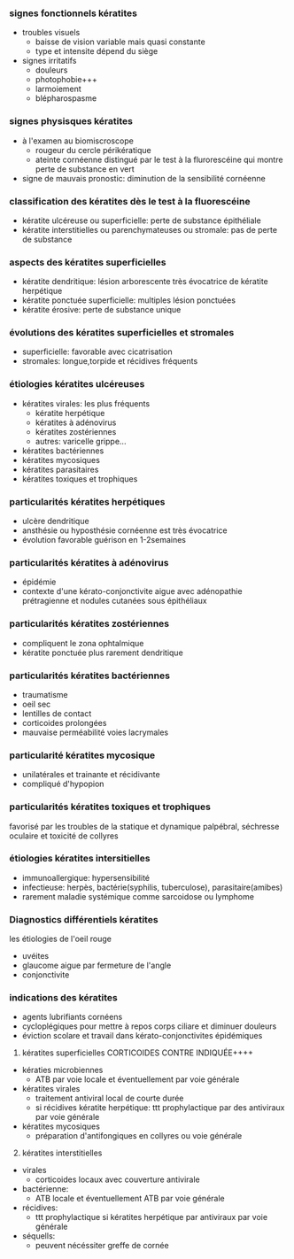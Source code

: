 ### signes fonctionnels kératites
- troubles visuels
    - baisse de vision variable mais quasi constante
    - type et intensite dépend du siège
- signes irritatifs
    - douleurs
    - photophobie+++
    - larmoiement
    - blépharospasme

### signes physisques kératites
- à l'examen au biomiscroscope
    - rougeur du cercle périkératique
    - ateinte cornéenne distingué par le test à la flurorescéine qui montre perte de substance en vert
- signe de mauvais pronostic: diminution de la sensibilité cornéenne

### classification des kératites dès le test à la fluorescéine
- kératite ulcéreuse ou superficielle: perte de substance épithéliale
- kératite interstitielles ou parenchymateuses ou stromale: pas de perte de substance

### aspects des kératites superficielles
- kératite dendritique: lésion arborescente très évocatrice de kératite herpétique
- kératite ponctuée superficielle: multiples lésion ponctuées
- kératite érosive: perte de substance unique

### évolutions des kératites superficielles et stromales
- superficielle: favorable avec cicatrisation
- stromales: longue,torpide et récidives fréquents

### étiologies kératites ulcéreuses
- kératites virales: les plus fréquents
    - kératite herpétique
    - kératites à adénovirus
    - kératites zostériennes
    - autres: varicelle grippe...
- kératites bactériennes
- kératites mycosiques
- kératites parasitaires
- kératites toxiques et trophiques

### particularités kératites herpétiques
- ulcère dendritique
- ansthésie ou hyposthésie cornéenne est très évocatrice
- évolution favorable guérison en 1-2semaines

### particularités kératites à adénovirus
- épidémie
- contexte d'une kérato-conjonctivite aigue avec adénopathie prétragienne et nodules cutanées sous épithéliaux

### particularités kératites zostériennes
- compliquent le zona ophtalmique
- kératite ponctuée plus rarement dendritique

### particularités kératites bactériennes
- traumatisme
- oeil sec
- lentilles de contact
- corticoides prolongées
- mauvaise perméabilité voies lacrymales

### particularité kératites mycosique
- unilatérales et trainante et récidivante
- compliqué d'hypopion

### particularités kératites toxiques et trophiques
favorisé par les troubles de la statique et dynamique palpébral, séchresse oculaire et toxicité de collyres

### étiologies kératites intersitielles
- immunoallergique: hypersensibilité
- infectieuse: herpès, bactérie(syphilis, tuberculose), parasitaire(amibes)
- rarement maladie systémique comme sarcoidose ou lymphome

### Diagnostics différentiels kératites
les étiologies de l'oeil rouge
- uvéites
- glaucome aigue par fermeture de l'angle
- conjonctivite

### indications des kératites
- agents lubrifiants cornéens
- cycloplégiques pour mettre à repos corps ciliare et diminuer douleurs
- éviction scolare et travail dans kérato-conjonctivites épidémiques
1. kératites superficielles
CORTICOIDES CONTRE INDIQUÉE++++
- kératies microbiennes
    - ATB par voie locale et éventuellement par voie générale
- kératites virales
    - traitement antiviral local de courte durée
    - si récidives kératite herpétique: ttt prophylactique par des antiviraux par voie générale
- kératites mycosiques
    - préparation d'antifongiques en collyres ou voie générale
2. kératites interstitielles
- virales
    - corticoides locaux avec couverture antivirale
- bactérienne:
    - ATB locale et éventuellement ATB par voie générale
- récidives:
    - ttt prophylactique si kératites herpétique par antiviraux par voie générale
- séquells:
    - peuvent nécéssiter greffe de cornée
